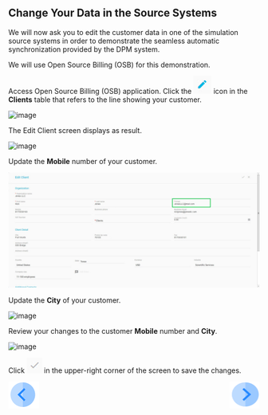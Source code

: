 ## Change Your Data in the Source Systems

We will now ask you to edit the customer data in one of the simulation source systems in order to demonstrate the seamless automatic synchronization provided by the DPM system. 

We will use Open Source Billing (OSB) for this demonstration. 

Access Open Source Billing (OSB) application. Click the ![image](../images/ICON_OSB_Edit.jpg) icon in the **Clients** table that refers to the line showing your customer.

![image](../images/03_11_Auto_Sync_First_OSB.png)

The Edit Client screen displays as result.

![image](../images/03_12_Auto_Sync_First_OSB.png)

Update the **Mobile** number of your customer.

![image](../images/03_13_Auto_Sync_First_OSB.jpg)

Update the **City** of your customer.

![image](../images/image.jpg)

Review your changes to the customer **Mobile** number and **City**.

![image](../images/image.jpg)

Click ![image](../images/ICON_OSB_Save.jpg) in the upper-right corner of the screen to save the changes. 



[![Previous](../images/Previous.png)]( 03_05_Auto_Sync_View_Your_Data.md)[<img align="right" width="60" height="54" src="../images/Next.png">]( 03_07_Auto_Sync_Submit_a_Second_Request.md)
